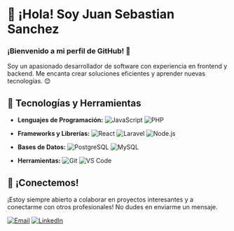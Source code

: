 # 👋 ¡Hola! Soy Juan Sebastian Sanchez

### ¡Bienvenido a mi perfil de GitHub! 🚀


Soy un apasionado desarrollador de software con experiencia en frontend y backend. Me encanta crear soluciones eficientes y aprender nuevas tecnologías. 😊

## 🔧 Tecnologías y Herramientas

- **Lenguajes de Programación:**
  ![JavaScript](https://img.shields.io/badge/-JavaScript-F7DF1E?style=flat&logo=JavaScript&logoColor=black)
  ![PHP](https://img.shields.io/badge/-PHP-777BB4?style=flat&logo=PHP&logoColor=white)

- **Frameworks y Librerías:**
  ![React](https://img.shields.io/badge/-React-61DAFB?style=flat&logo=React&logoColor=black)
  ![Laravel](https://img.shields.io/badge/-Laravel-FF2D20?style=flat&logo=Laravel&logoColor=white)
  ![Node.js](https://img.shields.io/badge/-Node.js-339933?style=flat&logo=Node.js&logoColor=white)

- **Bases de Datos:**
  ![PostgreSQL](https://img.shields.io/badge/-PostgreSQL-336791?style=flat&logo=PostgreSQL&logoColor=white)
  ![MySQL](https://img.shields.io/badge/-MySQL-4479A1?style=flat&logo=MySQL&logoColor=white)

- **Herramientas:**
  ![Git](https://img.shields.io/badge/-Git-F05032?style=flat&logo=Git&logoColor=white)
  ![VS Code](https://img.shields.io/badge/-VS%20Code-007ACC?style=flat&logo=Visual-Studio-Code&logoColor=white)



## 🤝 ¡Conectemos!

¡Estoy siempre abierto a colaborar en proyectos interesantes y a conectarme con otros profesionales! No dudes en enviarme un mensaje.

[![Email](https://img.shields.io/badge/-Email-D14836?style=flat&logo=Gmail&logoColor=white)](mailto:sanchezjuansebastian51@gmail.com@gmail.com) <!-- Reemplaza con tu dirección de email -->
[![LinkedIn](https://img.shields.io/badge/-LinkedIn-0077B5?style=flat&logo=LinkedIn&logoColor=white)](https://linkedin.com/in/juan-sebastian-sanchez-83706618a) <!-- Reemplaza con tu URL de LinkedIn -->


